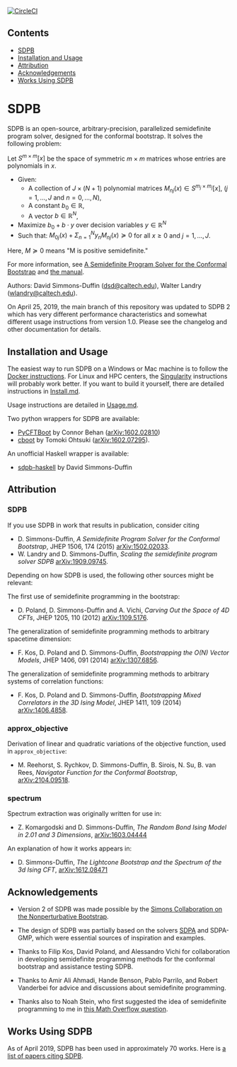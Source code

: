 [![CircleCI](https://dl.circleci.com/status-badge/img/gh/vasdommes-test-organization/sdpb/tree/master.svg?style=shield)](https://dl.circleci.com/status-badge/redirect/gh/vasdommes-test-organization/sdpb/tree/master)

## Contents

* [SDPB](#sdpb)
* [Installation and Usage](#installation-and-usage)
* [Attribution](#attribution)
* [Acknowledgements](#acknowledgements)
* [Works Using SDPB](#works-using-sdpb)

# SDPB

SDPB is an open-source, arbitrary-precision, parallelized semidefinite
program solver, designed for the conformal bootstrap. It solves the following problem:

Let $S^{m\times m}[x]$ be the space of symmetric $m\times m$ matrices whose entries are polynomials in $x$.

- Given:
  - A collection of $J\times (N+1)$ polynomial matrices $M_{nj}(x) \in S^{m_j\times m_j}[x]$, ($j=1,\dots,J$ and $n=0,\dots,N$),
  - A constant $b_0 \in \mathbb{R}$,
  - A vector $b\in \mathbb{R}^N$,
- Maximize $b_0 + b\cdot y$ over decision variables $y\in \mathbb{R}^N$
- Such that: $M_{0j}(x) + \Sigma_{n=1}^N y_n M_{nj}(x) \succeq 0$ for all $x\geq 0$ and $j=1,\dots,J$.

Here, $M\succeq 0$ means "M is positive semidefinite."

For more information, see [A Semidefinite Program Solver for the Conformal Bootstrap](http://arxiv.org/abs/1502.02033)
and [the manual](/docs/SDPB-Manual.pdf).

Authors: David Simmons-Duffin (dsd@caltech.edu), Walter Landry (wlandry@caltech.edu).

On April 25, 2019, the main branch of this repository was updated to SDPB 2 which has very different performance characteristics and somewhat different usage instructions from version 1.0. Please see the changelog and other documentation for details.

## Installation and Usage

The easiest way to run SDPB on a Windows or Mac machine is to follow
the [Docker instructions](docs/Docker.md).  For Linux and HPC centers,
the [Singularity](docs/Singularity.md) instructions will probably work
better.  If you want to build it yourself, there are detailed
instructions in [Install.md](Install.md).

Usage instructions are detailed in [Usage.md](docs/Usage.md).

Two python wrappers for SDPB are available:

- [PyCFTBoot](https://github.com/cbehan/pycftboot) by Connor Behan ([arXiv:1602.02810](http://arxiv.org/abs/arXiv:1602.02810))
- [cboot](https://github.com/tohtsky/cboot) by Tomoki Ohtsuki ([arXiv:1602.07295](http://arxiv.org/abs/arXiv:1602.07295)).

An unofficial Haskell wrapper is available:

- [sdpb-haskell](https://gitlab.com/davidsd/sdpb-haskell) by David Simmons-Duffin

## Attribution

### SDPB

If you use SDPB in work that results in publication, consider citing

- D. Simmons-Duffin, *A Semidefinite Program Solver for the
  Conformal Bootstrap*, JHEP 1506, 174 (2015) [arXiv:1502.02033](http://arxiv.org/abs/1502.02033).
- W. Landry and D. Simmons-Duffin, *Scaling the semidefinite program solver SDPB*
  [arXiv:1909.09745](https://arxiv.org/abs/1909.09745).

Depending on how SDPB is used, the following other sources might be relevant:

The first use of semidefinite programming in the bootstrap:

- D. Poland, D. Simmons-Duffin and A. Vichi, *Carving Out the Space of
  4D CFTs*, JHEP 1205, 110 (2012) [arXiv:1109.5176](http://arxiv.org/abs/1109.5176).

The generalization of semidefinite programming methods to arbitrary
spacetime dimension:

- F. Kos, D. Poland and D. Simmons-Duffin, *Bootstrapping the O(N)
  Vector Models*, JHEP 1406, 091 (2014) [arXiv:1307.6856](http://arxiv.org/abs/1307.6856).

The generalization of semidefinite programming methods to arbitrary
systems of correlation functions:

- F. Kos, D. Poland and D. Simmons-Duffin, *Bootstrapping Mixed
  Correlators in the 3D Ising Model*, JHEP 1411, 109 (2014) [arXiv:1406.4858](http://arxiv.org/abs/1406.4858).

### approx_objective

Derivation of linear and quadratic variations of the objective function, used in `approx_objective`:

- M. Reehorst, S. Rychkov, D. Simmons-Duffin, B. Sirois, N. Su, B. van Rees, *Navigator Function for the Conformal Bootstrap*,
  [arXiv:2104.09518](http://arxiv.org/abs/2104.09518).

### spectrum

Spectrum extraction was originally written for use in:

  - Z. Komargodski and D. Simmons-Duffin, *The Random Bond
    Ising Model in 2.01 and 3 Dimensions*, [arXiv:1603.04444](https://arxiv.org/abs/1603.04444)

An explanation of how it works appears in:

  - D. Simmons-Duffin, *The Lightcone Bootstrap and the Spectrum of the 3d Ising CFT*, [arXiv:1612.08471](https://arxiv.org/abs/1612.08471)

## Acknowledgements

- Version 2 of SDPB was made possible by the [Simons Collaboration on the Nonperturbative Bootstrap](http://bootstrapcollaboration.com/).

- The design of SDPB was partially based on the solvers [SDPA](http://sdpa.sourceforge.net/) and SDPA-GMP, which were essential sources of inspiration and examples.

- Thanks to Filip Kos, David Poland, and Alessandro Vichi for collaboration in developing semidefinite programming methods for the conformal bootstrap and assistance testing SDPB.

- Thanks to Amir Ali Ahmadi, Hande Benson, Pablo Parrilo, and Robert Vanderbei for advice and discussions about semidefinite programming.

- Thanks also to Noah Stein, who first suggested the idea of semidefinite programming to me in [this Math Overflow question](http://mathoverflow.net/questions/33242/continuous-linear-programming-estimating-a-solution).

## Works Using SDPB

As of April 2019, SDPB has been used in approximately 70 works. Here is [a list of papers citing SDPB](http://inspirehep.net/search?ln=en&p=refersto%3Arecid%3A1343540&sf=earliestdate).
